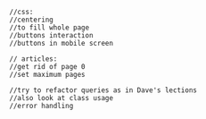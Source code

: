     //css: 
    //centering
    //to fill whole page
    //buttons interaction
    //buttons in mobile screen

    // articles:
    //get rid of page 0
    //set maximum pages

    //try to refactor queries as in Dave's lections
    //also look at class usage
    //error handling